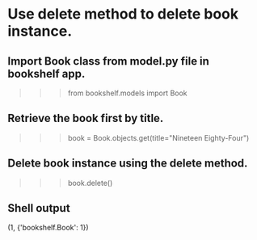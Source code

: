 # Use delete method to delete book instance.

## Import Book class from model.py file in bookshelf app.
>>> from bookshelf.models import Book

## Retrieve the book first by title.
>>> book = Book.objects.get(title="Nineteen Eighty-Four") 

## Delete book instance using the delete method.
>>> book.delete()
## Shell output
(1, {'bookshelf.Book': 1}) 
